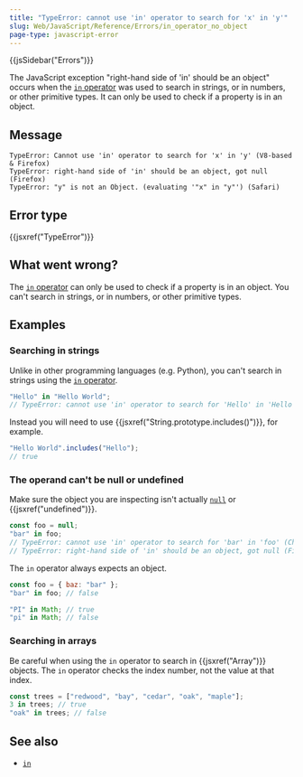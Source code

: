 ```yaml
---
title: "TypeError: cannot use 'in' operator to search for 'x' in 'y'"
slug: Web/JavaScript/Reference/Errors/in_operator_no_object
page-type: javascript-error
---
```


{{jsSidebar("Errors")}}

The JavaScript exception "right-hand side of 'in' should be an object" occurs when the
[`in` operator](/Web/JavaScript/Reference/Operators/in)
was used to search in strings, or in numbers, or other primitive types. It can only be
used to check if a property is in an object.

## Message

```plain
TypeError: Cannot use 'in' operator to search for 'x' in 'y' (V8-based & Firefox)
TypeError: right-hand side of 'in' should be an object, got null (Firefox)
TypeError: "y" is not an Object. (evaluating '"x" in "y"') (Safari)
```

## Error type

{{jsxref("TypeError")}}

## What went wrong?

The [`in` operator](/Web/JavaScript/Reference/Operators/in) can only be used
to check if a property is in an object.
You can't search in strings, or in numbers, or other primitive types.

## Examples

### Searching in strings

Unlike in other programming languages (e.g. Python), you can't search in strings using
the [`in` operator](/Web/JavaScript/Reference/Operators/in).

```js example-bad
"Hello" in "Hello World";
// TypeError: cannot use 'in' operator to search for 'Hello' in 'Hello World'
```

Instead you will need to use {{jsxref("String.prototype.includes()")}}, for example.

```js example-good
"Hello World".includes("Hello");
// true
```

### The operand can't be null or undefined

Make sure the object you are inspecting isn't actually [`null`](/Web/JavaScript/Reference/Operators/null) or
{{jsxref("undefined")}}.

```js example-bad
const foo = null;
"bar" in foo;
// TypeError: cannot use 'in' operator to search for 'bar' in 'foo' (Chrome)
// TypeError: right-hand side of 'in' should be an object, got null (Firefox)
```

The `in` operator always expects an object.

```js example-good
const foo = { baz: "bar" };
"bar" in foo; // false

"PI" in Math; // true
"pi" in Math; // false
```

### Searching in arrays

Be careful when using the `in` operator to search in {{jsxref("Array")}}
objects. The `in` operator checks the index number, not the value at that
index.

```js
const trees = ["redwood", "bay", "cedar", "oak", "maple"];
3 in trees; // true
"oak" in trees; // false
```

## See also

- [`in`](/Web/JavaScript/Reference/Operators/in)
